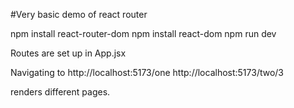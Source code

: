 #Very basic demo of react router

npm install react-router-dom
npm install react-dom
npm run dev

Routes are set up in App.jsx

Navigating to
http://localhost:5173/one
http://localhost:5173/two/3

renders different pages.